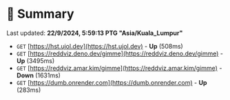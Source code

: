 # 📖 Summary
Last updated: **22/9/2024, 5:59:13 PTG "Asia/Kuala_Lumpur"**

- `GET` [https://hst.ujol.dev](https://hst.ujol.dev) - **Up** (508ms)
- `GET` [https://reddviz.deno.dev/gimme](https://reddviz.deno.dev/gimme) - **Up** (3495ms)
- `GET` [https://reddviz.amar.kim/gimme](https://reddviz.amar.kim/gimme) - **Down** (1631ms)
- `GET` [https://dumb.onrender.com](https://dumb.onrender.com) - **Up** (283ms)
